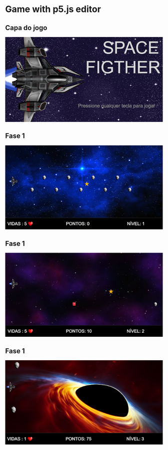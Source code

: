 # Game with p5.js editor

## Capa do jogo

![Capa](/intro.jpg)

## Fase 1

![fase_1](/nivel_1.png)

## Fase 1

![fase_1](/nivel_2.png)

## Fase 1

![fase_1](/nivel_3.png)
